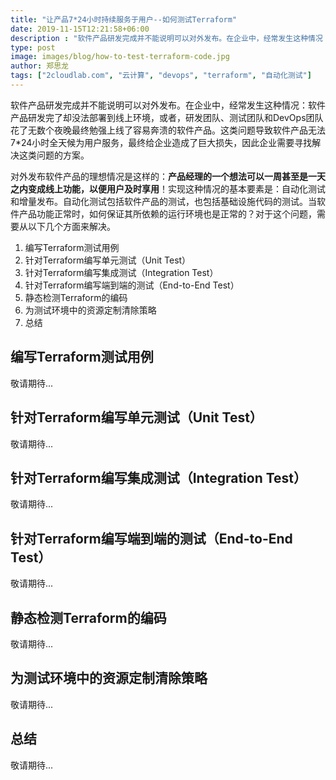 ```yaml
---
title: "让产品7*24小时持续服务于用户--如何测试Terraform"
date: 2019-11-15T12:21:58+06:00
description : "软件产品研发完成并不能说明可以对外发布。在企业中，经常发生这种情况：软件产品研发完了却没法部署到线上环境，或者，研发团队、测试团队和DevOps团队花了无数个夜晚最终勉强上线了容易奔溃的软件产品。这类问题导致软件产品无法7*24小时全天候为用户服务，最终给企业造成了巨大损失，因此企业需要寻找解决这类问题的方案。"
type: post
image: images/blog/how-to-test-terraform-code.jpg
author: 郑思龙
tags: ["2cloudlab.com", "云计算", "devops", "terraform", "自动化测试"]
---
```


软件产品研发完成并不能说明可以对外发布。在企业中，经常发生这种情况：软件产品研发完了却没法部署到线上环境，或者，研发团队、测试团队和DevOps团队花了无数个夜晚最终勉强上线了容易奔溃的软件产品。这类问题导致软件产品无法7*24小时全天候为用户服务，最终给企业造成了巨大损失，因此企业需要寻找解决这类问题的方案。

对外发布软件产品的理想情况是这样的：**产品经理的一个想法可以一周甚至是一天之内变成线上功能，以便用户及时享用**！实现这种情况的基本要素是：自动化测试和增量发布。自动化测试包括软件产品的测试，也包括基础设施代码的测试。当软件产品功能正常时，如何保证其所依赖的运行环境也是正常的？对于这个问题，需要从以下几个方面来解决。

1. 编写Terraform测试用例
2. 针对Terraform编写单元测试（Unit Test）
3. 针对Terraform编写集成测试（Integration Test）
4. 针对Terraform编写端到端的测试（End-to-End Test）
5. 静态检测Terraform的编码
6. 为测试环境中的资源定制清除策略
7. 总结

## 编写Terraform测试用例

敬请期待...

## 针对Terraform编写单元测试（Unit Test）

敬请期待...

## 针对Terraform编写集成测试（Integration Test）

敬请期待...

## 针对Terraform编写端到端的测试（End-to-End Test）

敬请期待...

## 静态检测Terraform的编码

敬请期待...

## 为测试环境中的资源定制清除策略

敬请期待...

## 总结

敬请期待...